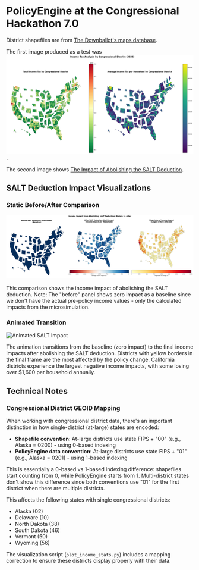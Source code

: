 PolicyEngine at the Congressional Hackathon 7.0
=========================================================

District shapefiles are from [The Downballot's maps database](https://docs.google.com/spreadsheets/d/13XkF59JKzvw4SeSq5mbgIFrJfYjK4amg9JoQE5e9grQ/edit?gid=0#gid=0).

The first image produced as a test was ![Income tax by district](income_tax_by_district.png).

The second image shows [The Impact of Abolishing the SALT Deduction](salt_impact_by_district.png).

## SALT Deduction Impact Visualizations

### Static Before/After Comparison
![Before and After SALT Impact](salt_before_after_comparison.png)

This comparison shows the income impact of abolishing the SALT deduction. Note: The "before" panel shows zero impact as a baseline since we don't have the actual pre-policy income values - only the calculated impacts from the microsimulation.

### Animated Transition
![Animated SALT Impact](salt_impact_animation.gif)

The animation transitions from the baseline (zero impact) to the final income impacts after abolishing the SALT deduction. Districts with yellow borders in the final frame are the most affected by the policy change. California districts experience the largest negative income impacts, with some losing over $1,600 per household annually.

## Technical Notes

### Congressional District GEOID Mapping
When working with congressional district data, there's an important distinction in how single-district (at-large) states are encoded:

- **Shapefile convention**: At-large districts use state FIPS + "00" (e.g., Alaska = 0200) - using 0-based indexing
- **PolicyEngine data convention**: At-large districts use state FIPS + "01" (e.g., Alaska = 0201) - using 1-based indexing

This is essentially a 0-based vs 1-based indexing difference: shapefiles start counting from 0, while PolicyEngine starts from 1. Multi-district states don't show this difference since both conventions use "01" for the first district when there are multiple districts.

This affects the following states with single congressional districts:
- Alaska (02)
- Delaware (10)
- North Dakota (38)
- South Dakota (46)
- Vermont (50)
- Wyoming (56)

The visualization script (`plot_income_stats.py`) includes a mapping correction to ensure these districts display properly with their data.
